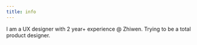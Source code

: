 ```yaml
---
title: info
---
```


I am a UX designer with 2 year+ experience @ Zhiwen. Trying to be a total product designer.